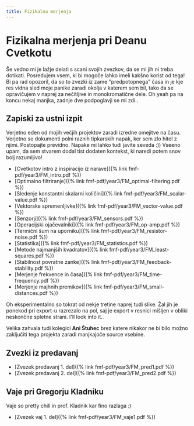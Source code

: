 ```yaml
---
title: Fizikalna merjenja
---
```

# Fizikalna merjenja pri Deanu Cvetkotu
Še vedno mi je lažje delati s scani svojih zvezkov, da se mi jih ni treba dotikati. Posredujem vsem, ki bi mogoče lahko imeli kakšno korist od tega! Bi pa rad opozoril, da so to zvezki iz zame "predpotopnega" časa in je kje res vidna sled moje panike zaradi okolja v katerem sem bil, tako da se opravičujem v naprej za nečitljive in monokromatične dele. Oh yeah pa na koncu nekaj manjka, zadnje dve podpoglavji se mi zdi..

## Zapiski za ustni izpit
Verjetno eden od mojih večjih projektov zaradi izredne omejitve na času. Verjetno so dokumenti polni raznih tipkarskih napak, ker sem zlo hitel z njimi. Postopajte previdno. Napake mi lahko tudi javite seveda :)) Vseeno upam, da sem stvarem dodal tist dodaten kontekst, ki naredi potem snov bolj razumljivo!

* [Cvetkotov intro z inspiracijo iz narave]({% link fmf-pdf/year3/FM_intro.pdf %})
* [Optimalno filtriranje]({% link fmf-pdf/year3/FM_optimal-filtering.pdf %})
* [Sledenje konstantni skalarni količini]({% link fmf-pdf/year3/FM_scalar-value.pdf %})
* [Vektorske spremenljivke]({% link fmf-pdf/year3/FM_vector-value.pdf %})
* [Senzorji]({% link fmf-pdf/year3/FM_sensors.pdf %})
* [Operacijski ojačevalniki]({% link fmf-pdf/year3/FM_op-amp.pdf %})
* [Termični šum na uporniku]({% link fmf-pdf/year3/FM_resistor-noise.pdf %})
* [Statistika]({% link fmf-pdf/year3/FM_statistics.pdf %})
* [Metode najmanjših kvadratov]({% link fmf-pdf/year3/FM_least-squares.pdf %})
* [Stabilnost povratne zanke]({% link fmf-pdf/year3/FM_feedback-stability.pdf %})
* [Merjenje frekvence in časa]({% link fmf-pdf/year3/FM_time-frequency.pdf %})
* [Merjenje majhnih premikov]({% link fmf-pdf/year3/FM_small-distances.pdf %})

Oh eksperimentalno so tokrat od nekje tretine naprej tudi slike. Žal jih je ponekod pri export-u razrezalo na pol, saj je export v resnici mišljen v obliki neskončne spletne strani. I'll look into it..  

Velika zahvala tudi kolegici **Ani Štuhec** brez katere nikakor ne bi bilo možno zaključiti tega projekta zaradi manjkajoče source vsebine.
## Zvezki iz predavanj

* [Zvezek predavanj 1. del]({% link fmf-pdf/year3/FM_pred1.pdf %})
* [Zvezek predavanj 2. del]({% link fmf-pdf/year3/FM_pred2.pdf %})

## Vaje pri Gregorju Kladniku
Vaje so pretty chill in prof. Kladnik kar fino razlaga :) 

* [Zvezek vaj 1. del]({% link fmf-pdf/year3/FM_vaje1.pdf %})
